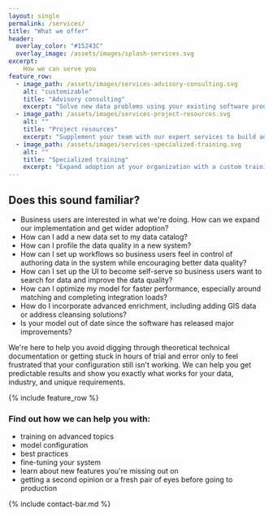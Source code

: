 ```yaml
---
layout: single
permalink: /services/
title: "What we offer"
header:
  overlay_color: "#15243C"
  overlay_image: /assets/images/splash-services.svg
excerpt:
    How we can serve you
feature_row:
  - image_path: /assets/images/services-advisory-consulting.svg
    alt: "customizable"
    title: "Advisory consulting"
    excerpt: "Solve new data problems using your existing software products. Gain insights on how companies in your industry are leveraging data management platforms."
  - image_path: /assets/images/services-project-resources.svg
    alt: ""
    title: "Project resources"
    excerpt: "Supplement your team with our expert services to build advanced data models, fine-tune rules, and fill skill gaps."
  - image_path: /assets/images/services-specialized-training.svg
    alt: ""
    title: "Specialized training"
    excerpt: "Expand adoption at your organization with a custom training for developers or business users to ensure your teams know how to use your applications."
---
```


## Does this sound familiar?

- Business users are interested in what we're doing. How can we expand our implementation and get wider adoption?
- How can I add a new data set to my data catalog? 
- How can I profile the data quality in a new system? 
- How can I set up workflows so business users feel in control of authoring data in the system while encouraging better data quality?
- How can I set up the UI to become self-serve so business users want to search for data and improve the data quality? 
- How can I optimize my model for faster performance, especially around matching and completing integration loads? 
- How do I incorporate advanced enrichment, including adding GIS data or address cleansing solutions?
- Is your model out of date since the software has released major improvements?

We're here to help you avoid digging through theoretical technical documentation or getting stuck in hours of trial and error only to feel frustrated that your configuration still isn't working. We can help you get predictable results and show you exactly what works for your data, industry, and unique requirements.   

{% include feature_row %}

### Find out how we can help you with:
- training on advanced topics
- model configuration
- best practices
- fine-tuning your system
- learn about new features you're missing out on
- getting a second opinion or a fresh pair of eyes before going to production

{% include contact-bar.md %}